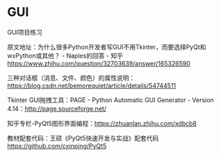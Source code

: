 # GUI
GUI项目练习

原文地址：为什么很多Python开发者写GUI不用Tkinter，而要选择PyQt和wxPython或其他？ - Naples的回答 - 知乎
https://www.zhihu.com/question/32703639/answer/165326590

三种对话框（消息、文件、颜色）的属性说明：
https://blog.csdn.net/bemorequiet/article/details/54744511


Tkinter GUI拖拽工具：PAGE - Python Automatic GUI Generator - Version 4.14：http://page.sourceforge.net/


知乎专栏-PyQt5图形界面编程：https://zhuanlan.zhihu.com/xdbcb8

教材配套代码：王硕《PyQt5快速开发与实战》配套代码 https://github.com/cxinping/PyQt5
